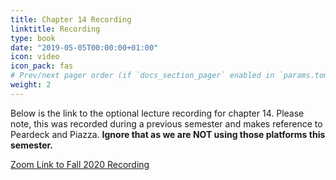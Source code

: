 ```yaml
---
title: Chapter 14 Recording
linktitle: Recording
type: book
date: "2019-05-05T00:00:00+01:00"
icon: video
icon_pack: fas
# Prev/next pager order (if `docs_section_pager` enabled in `params.toml`)
weight: 2
---
```


Below is the link to the optional lecture recording for chapter 14. Please note, this was recorded during a previous semester and makes reference to Peardeck and Piazza. **Ignore that as we are NOT using those platforms this semester.**

[Zoom Link to Fall 2020 Recording](https://4cd.zoom.us/rec/share/2F0fnmIFTNi3i6DUXHbg4IyD1ItZemwHZvByJf5e7QIG8tWWjhrhxuIblQ8z79b_.UOAb7Ou0z8eblGo4?startTime=1607370047000)